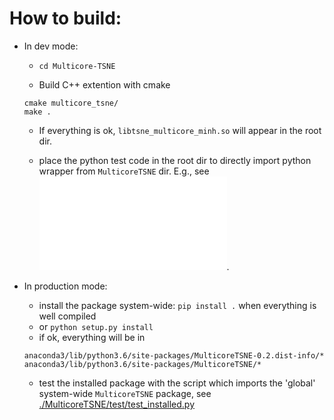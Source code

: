 # How to build:

+ In dev mode:
    - `cd Multicore-TSNE`

    - Build C++ extention with cmake
    ```
    cmake multicore_tsne/
    make .
    ```
    
    - If everything is ok, `libtsne_multicore_minh.so` will appear in the root dir.

    - place the python test code in the root dir to directly import python wrapper from `MulticoreTSNE` dir. E.g., see ![tsne-embedding.py](./tsne-embedding.py).


+ In production mode:
    - install the package system-wide: `pip install .` when everything is well compiled
    - or `python setup.py install`
    - if ok, everything will be in
    ```
    anaconda3/lib/python3.6/site-packages/MulticoreTSNE-0.2.dist-info/*
    anaconda3/lib/python3.6/site-packages/MulticoreTSNE/*
    ```
    - test the installed package with the script which imports the 'global' system-wide `MulticoreTSNE` package, see [./MulticoreTSNE/test/test_installed.py](./MulticoreTSNE/test/test_installed.py)
 


